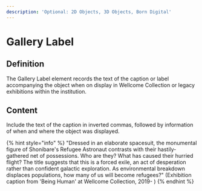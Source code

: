 ```yaml
---
description: 'Optional: 2D Objects, 3D Objects, Born Digital'
---
```


# Gallery Label

## Definition

The Gallery Label element records the text of the caption or label accompanying the object when on display in Wellcome Collection or legacy exhibitions within the institution.

## Content

Include the text of the caption in inverted commas, followed by information of when and where the object was displayed. 

{% hint style="info" %}
 "Dressed in an elaborate spacesuit, the monumental figure of Shonibare's Refugee Astronaut contrasts with their hastily-gathered net of possessions. Who are they? What has caused their hurried flight? The title suggests that this is a forced exile, an act of desperation rather than confident galactic exploration. As environmental breakdown displaces populations, how many of us will become refugees?" \(Exhibition caption from 'Being Human' at Wellcome Collection, 2019- \)
{% endhint %}



